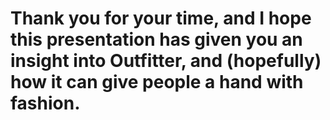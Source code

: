 # Thank you for your time, and I hope this presentation has given you an insight into Outfitter, and (hopefully) how it can give people a hand with fashion.
